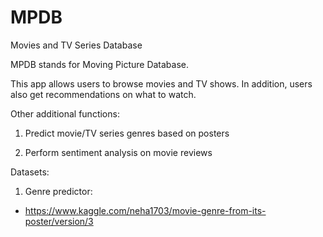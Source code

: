 # MPDB
Movies and TV Series Database

MPDB stands for Moving Picture Database.

This app allows users to browse movies and TV shows. In addition, users also get recommendations on what to watch.

Other additional functions:
1. Predict movie/TV series genres based on posters

2. Perform sentiment analysis on movie reviews




Datasets:
1. Genre predictor:
- https://www.kaggle.com/neha1703/movie-genre-from-its-poster/version/3
